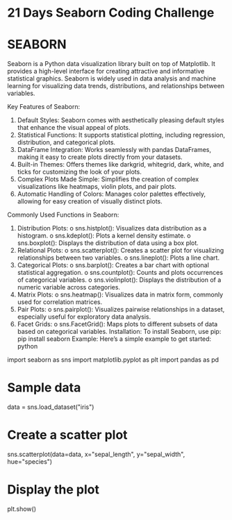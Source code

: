 # 21 Days Seaborn Coding Challenge

# SEABORN
Seaborn is a Python data visualization library built on top of Matplotlib. It provides a high-level interface for creating attractive and informative statistical graphics. Seaborn is widely used in data analysis and machine learning for visualizing data trends, distributions, and relationships between variables.

Key Features of Seaborn:
1.	Default Styles: Seaborn comes with aesthetically pleasing default styles that enhance the visual appeal of plots.
2.	Statistical Functions: It supports statistical plotting, including regression, distribution, and categorical plots.
3.	DataFrame Integration: Works seamlessly with pandas DataFrames, making it easy to create plots directly from your datasets.
4.	Built-in Themes: Offers themes like darkgrid, whitegrid, dark, white, and ticks for customizing the look of your plots.
5.	Complex Plots Made Simple: Simplifies the creation of complex visualizations like heatmaps, violin plots, and pair plots.
6.	Automatic Handling of Colors: Manages color palettes effectively, allowing for easy creation of visually distinct plots.

    
Commonly Used Functions in Seaborn:
1.	Distribution Plots:
o	sns.histplot(): Visualizes data distribution as a histogram.
o	sns.kdeplot(): Plots a kernel density estimate.
o	sns.boxplot(): Displays the distribution of data using a box plot.
2.	Relational Plots:
o	sns.scatterplot(): Creates a scatter plot for visualizing relationships between two variables.
o	sns.lineplot(): Plots a line chart.
3.	Categorical Plots:
o	sns.barplot(): Creates a bar chart with optional statistical aggregation.
o	sns.countplot(): Counts and plots occurrences of categorical variables.
o	sns.violinplot(): Displays the distribution of a numeric variable across categories.
4.	Matrix Plots:
o	sns.heatmap(): Visualizes data in matrix form, commonly used for correlation matrices.
5.	Pair Plots:
o	sns.pairplot(): Visualizes pairwise relationships in a dataset, especially useful for exploratory data analysis.
6.	Facet Grids:
o	sns.FacetGrid(): Maps plots to different subsets of data based on categorical variables.
Installation:
To install Seaborn, use pip:
pip install seaborn
Example:
Here’s a simple example to get started:
python

import seaborn as sns
import matplotlib.pyplot as plt
import pandas as pd

# Sample data
data = sns.load_dataset("iris")

# Create a scatter plot
sns.scatterplot(data=data, x="sepal_length", y="sepal_width", hue="species")

# Display the plot
plt.show()

